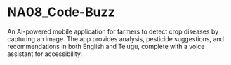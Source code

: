 # NA08_Code-Buzz
An AI-powered mobile application for farmers to detect crop diseases by capturing an image. The app provides analysis, pesticide suggestions, and recommendations in both English and Telugu, complete with a voice assistant for accessibility.
